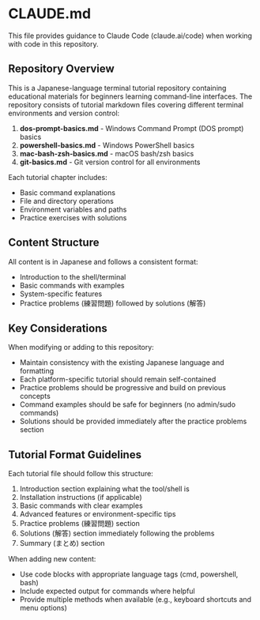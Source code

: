 # CLAUDE.md

This file provides guidance to Claude Code (claude.ai/code) when working with code in this repository.

## Repository Overview

This is a Japanese-language terminal tutorial repository containing educational materials for beginners learning command-line interfaces. The repository consists of tutorial markdown files covering different terminal environments and version control:

1. **dos-prompt-basics.md** - Windows Command Prompt (DOS prompt) basics
2. **powershell-basics.md** - Windows PowerShell basics  
3. **mac-bash-zsh-basics.md** - macOS bash/zsh basics
4. **git-basics.md** - Git version control for all environments

Each tutorial chapter includes:
- Basic command explanations
- File and directory operations
- Environment variables and paths
- Practice exercises with solutions

## Content Structure

All content is in Japanese and follows a consistent format:
- Introduction to the shell/terminal
- Basic commands with examples
- System-specific features
- Practice problems (練習問題) followed by solutions (解答)

## Key Considerations

When modifying or adding to this repository:
- Maintain consistency with the existing Japanese language and formatting
- Each platform-specific tutorial should remain self-contained
- Practice problems should be progressive and build on previous concepts
- Command examples should be safe for beginners (no admin/sudo commands)
- Solutions should be provided immediately after the practice problems section

## Tutorial Format Guidelines

Each tutorial file should follow this structure:
1. Introduction section explaining what the tool/shell is
2. Installation instructions (if applicable)
3. Basic commands with clear examples
4. Advanced features or environment-specific tips
5. Practice problems (練習問題) section
6. Solutions (解答) section immediately following the problems
7. Summary (まとめ) section

When adding new content:
- Use code blocks with appropriate language tags (cmd, powershell, bash)
- Include expected output for commands where helpful
- Provide multiple methods when available (e.g., keyboard shortcuts and menu options)